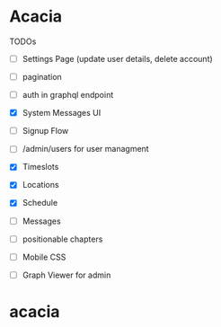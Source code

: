 # Acacia

TODOs

- [ ] Settings Page (update user details, delete account)
- [ ] pagination
- [ ] auth in graphql endpoint
- [x] System Messages UI
- [ ] Signup Flow
- [ ] /admin/users for user managment

- [x] Timeslots
- [x] Locations
- [x] Schedule
- [ ] Messages
- [ ] positionable chapters
- [ ] Mobile CSS
- [ ] Graph Viewer for admin
# acacia
